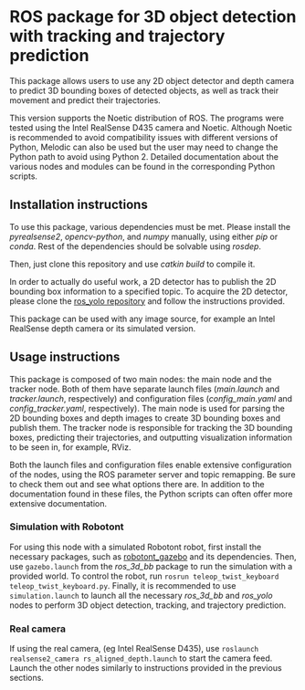 # ROS package for 3D object detection with tracking and trajectory prediction
This package allows users to use any 2D object detector and depth camera to predict 3D bounding boxes of detected objects, as well as track their movement and predict their trajectories.

This version supports the Noetic distribution of ROS. The programs were tested using the Intel RealSense D435 camera and Noetic. Although Noetic is recommended to avoid compatibility issues with different versions of Python, Melodic can also be used but the user may need to change the Python path to avoid using Python 2. Detailed documentation about the various nodes and modules can be found in the corresponding Python scripts.

## Installation instructions
To use this package, various dependencies must be met. Please install the _pyrealsense2_, _opencv-python_, and _numpy_ manually, using either _pip_ or _conda_. Rest of the dependencies should be solvable using _rosdep_.

Then, just clone this repository and use _catkin build_ to compile it.

In order to actually do useful work, a 2D detector has to publish the 2D bounding box information to a specified topic. To acquire the 2D detector, please clone the [ros_yolo repository](https://github.com/Jyrijoul/ros_yolo) and follow the instructions provided.

This package can be used with any image source, for example an Intel RealSense depth camera or its simulated version. 

## Usage instructions

This package is composed of two main nodes: the main node and the tracker node. Both of them have separate launch files (_main.launch_ and _tracker.launch_, respectively) and configuration files (_config_main.yaml_ and _config_tracker.yaml_, respectively). The main node is used for parsing the 2D bounding boxes and depth images to create 3D bounding boxes and publish them. The tracker node is responsible for tracking the 3D bounding boxes, predicting their trajectories, and outputting visualization information to be seen in, for example, RViz.

Both the launch files and configuration files enable extensive configuration of the nodes, using the ROS parameter server and topic remapping. Be sure to check them out and see what options there are. In addition to the documentation found in these files, the Python scripts can often offer more extensive documentation.

### Simulation with Robotont
For using this node with a simulated Robotont robot, first install the necessary packages, such as [robotont_gazebo](https://github.com/robotont/robotont_gazebo) and its dependencies. Then, use ```gazebo.launch``` from the _ros_3d_bb_ package to run the simulation with a provided world. To control the robot, run ```rosrun teleop_twist_keyboard teleop_twist_keyboard.py```. Finally, it is recommended to use ```simulation.launch``` to launch all the necessary _ros_3d_bb_ and _ros_yolo_ nodes to perform 3D object detection, tracking, and trajectory prediction.

### Real camera
If using the real camera, (eg Intel RealSense D435), use ```roslaunch realsense2_camera rs_aligned_depth.launch``` to start the camera feed. Launch the other nodes similarly to instructions provided in the previous sections.
